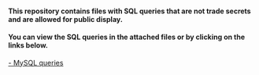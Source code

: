 #### This repository contains files with SQL queries that are not trade secrets and are allowed for public display.
#### You can view the SQL queries in the attached files or by clicking on the links below.
[- MySQL queries](https://docs.google.com/document/d/1OLruPtDRLaJsEESWyjb5W0tgF9QNKIcp/edit?usp=share_link&ouid=111538212076590986566&rtpof=true&sd=true)